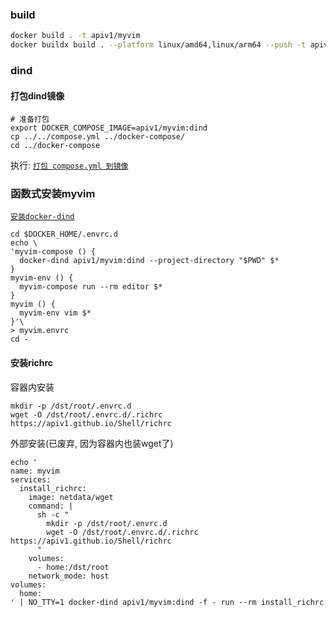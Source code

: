 ### build

```bash
docker build . -t apiv1/myvim
docker buildx build . --platform linux/amd64,linux/arm64 --push -t apiv1/myvim
```

### dind

#### 打包dind镜像

```shell
# 准备打包
export DOCKER_COMPOSE_IMAGE=apiv1/myvim:dind
cp ../../compose.yml ../docker-compose/
cd ../docker-compose
```

执行: [`打包 compose.yml 到镜像`](../docker-compose/README.md#打包配置到镜像-示例)

### 函数式安装myvim
[`安装docker-dind`](../dind/README.md#docker-dind)

```shell
cd $DOCKER_HOME/.envrc.d
echo \
'myvim-compose () {
  docker-dind apiv1/myvim:dind --project-directory "$PWD" $*
}
myvim-env () {
  myvim-compose run --rm editor $*
}
myvim () {
  myvim-env vim $*
}'\
> myvim.envrc
cd -
```

#### 安装richrc
容器内安装
```shell
mkdir -p /dst/root/.envrc.d
wget -O /dst/root/.envrc.d/.richrc https://apiv1.github.io/Shell/richrc
```
外部安装(已废弃, 因为容器内也装wget了)
```shell
echo '
name: myvim
services:
  install_richrc:
    image: netdata/wget
    command: |
      sh -c "
        mkdir -p /dst/root/.envrc.d
        wget -O /dst/root/.envrc.d/.richrc https://apiv1.github.io/Shell/richrc
      "
    volumes:
      - home:/dst/root
    network_mode: host
volumes:
  home:
' | NO_TTY=1 docker-dind apiv1/myvim:dind -f - run --rm install_richrc
```
